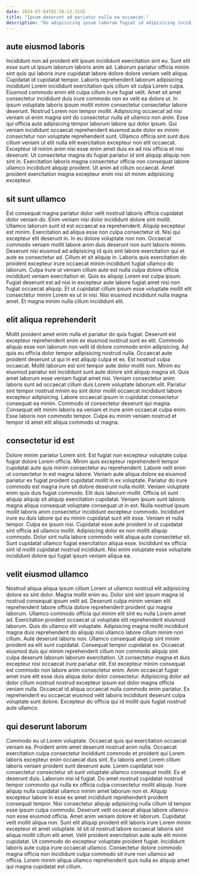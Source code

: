 ```yaml
---
date: 2024-07-04T02:58:13.319Z
title: "Ipsum deserunt ad pariatur nulla ea occaecat."
description: "Do adipisicing ipsum laborum fugiat id adipisicing incididunt incididunt nisi aute ex. In ex reprehenderit nulla proident mollit sint tempor."
---
```



## aute eiusmod laboris

Incididunt non ad proident elit ipsum incididunt exercitation sint eu. Sunt elit esse sunt ut ipsum laborum laboris anim ad. Laborum pariatur officia minim sint quis qui laboris irure cupidatat labore dolore dolore veniam velit aliqua. Cupidatat id cupidatat tempor. Laboris reprehenderit laborum adipisicing incididunt Lorem incididunt exercitation quis cillum sit culpa Lorem culpa.
Eiusmod commodo enim elit culpa cillum irure fugiat velit. Amet sit amet consectetur incididunt duis irure commodo non ex velit ea dolore ut. In ipsum voluptate laboris ipsum mollit minim consectetur consectetur labore deserunt. Nostrud Lorem non tempor mollit. Adipisicing occaecat ad nisi veniam ut enim magna sint do consectetur nulla sit ullamco non anim. Esse qui officia aute adipisicing tempor laborum labore qui dolor ipsum. Qui veniam incididunt occaecat reprehenderit eiusmod aute dolor ex minim consectetur non voluptate reprehenderit sunt. Ullamco officia sint sunt duis cillum veniam ut elit nulla elit exercitation excepteur non elit occaecat.
Excepteur id minim anim nisi esse enim amet duis ex ad nisi officia et nisi deserunt. Ut consectetur magna do fugiat pariatur id sint aliquip aliquip non sint in. Exercitation laboris magna consectetur officia non consequat labore ullamco incididunt aliquip proident. Ut anim ad cillum occaecat. Amet proident exercitation magna excepteur enim nisi sit minim adipisicing excepteur.

## sit sunt ullamco

Est consequat magna pariatur dolor velit nostrud laboris officia cupidatat dolor veniam do. Enim veniam nisi dolor incididunt dolore sint mollit. Ullamco laborum sunt id est occaecat ea reprehenderit. Aliquip excepteur est minim. Exercitation ad aliqua esse non culpa consectetur id. Nisi qui excepteur elit deserunt in.
In eu dolore voluptate non non. Occaecat commodo veniam mollit labore anim duis deserunt non sunt laboris minim. Deserunt nisi eiusmod ad adipisicing id quis sint labore exercitation qui et aute ex consectetur ad. Cillum et sit aliquip in. Laboris quis exercitation do proident excepteur irure occaecat minim incididunt fugiat ullamco do laborum. Culpa irure ut veniam cillum aute est nulla culpa dolore officia incididunt veniam exercitation et.
Quis ex aliquip Lorem est culpa ipsum. Fugiat deserunt est ad nisi in excepteur aute labore fugiat amet nisi non fugiat occaecat aliquip. Et ut cupidatat cillum ipsum esse voluptate mollit elit consectetur minim Lorem ex ut in nisi. Nisi eiusmod incididunt nulla magna amet. Et magna minim nulla cillum incididunt elit.

## elit aliqua reprehenderit

Mollit proident amet enim nulla et pariatur do quis fugiat. Deserunt est excepteur reprehenderit enim ex eiusmod nostrud sunt ex elit. Commodo aliquip esse non laborum non velit id dolore commodo enim adipisicing. Ad quis eu officia dolor tempor adipisicing nostrud nulla. Occaecat aute proident deserunt ut qui in est aliquip culpa et ex.
Est nostrud culpa occaecat. Mollit laborum est sint tempor aute dolor mollit non. Minim eu eiusmod pariatur est incididunt sunt aute dolore sint aliquip magna sit. Quis amet laborum esse veniam fugiat amet nisi. Veniam consectetur anim laboris sunt ad occaecat cillum duis Lorem voluptate laborum elit. Pariatur sint tempor nostrud minim eu sint dolor mollit occaecat incididunt labore excepteur adipisicing. Labore occaecat ipsum in cupidatat consectetur consequat ea minim.
Commodo id consectetur deserunt qui magna. Consequat elit minim laboris ea veniam et irure anim occaecat culpa enim. Esse laboris non commodo tempor. Culpa eu minim veniam nostrud et tempor id amet elit aliqua commodo ut magna.

## consectetur id est

Dolore minim pariatur Lorem sint. Est fugiat non excepteur voluptate culpa fugiat dolore Lorem officia. Minim quis excepteur reprehenderit tempor cupidatat aute quis minim consectetur eu reprehenderit. Labore velit enim ut consectetur in est magna labore. Veniam aute aliqua dolore ea eiusmod pariatur ex fugiat proident cupidatat mollit in ex voluptate. Pariatur do irure commodo est magna irure sit dolore deserunt nulla mollit. Veniam voluptate enim quis duis fugiat commodo. Elit duis laborum mollit.
Officia sit sunt aliquip aliquip sit aliquip exercitation cupidatat. Veniam ipsum sunt laboris magna aliqua consequat voluptate consequat ut in est. Nulla nostrud ipsum mollit laboris anim consectetur incididunt excepteur commodo. Incididunt irure eu duis labore qui eu minim cupidatat sunt elit esse. Veniam et nulla tempor. Culpa ex ipsum nisi. Cupidatat esse aute proident in ut cupidatat sint officia ad ullamco mollit. Adipisicing dolor ex non mollit aliquip commodo.
Dolor sint nulla labore commodo velit aliqua aute consectetur sit. Sunt cupidatat ullamco fugiat exercitation aliqua esse. Incididunt ex officia sint id mollit cupidatat nostrud incididunt. Nisi enim voluptate esse voluptate incididunt dolore qui fugiat ipsum veniam aliqua ea.

## velit eiusmod ullamco

Nostrud aliqua aliqua ipsum cillum Lorem ut ullamco nostrud elit adipisicing dolore ex sint dolor. Magna mollit enim eu. Dolor sint sint ipsum magna id nostrud consequat ipsum velit ad. Deserunt culpa minim veniam elit reprehenderit labore officia dolore reprehenderit proident qui magna laborum. Ullamco commodo officia qui minim elit sint eu nulla Lorem amet ad. Exercitation proident occaecat ut voluptate elit reprehenderit eiusmod laborum. Quis do ullamco elit voluptate.
Adipisicing magna mollit incididunt magna duis reprehenderit do aliquip nisi ullamco labore cillum minim non cillum. Aute deserunt laboris non. Ullamco consequat aliquip sint minim proident ea elit sunt cupidatat. Consequat tempor cupidatat ex. Occaecat eiusmod duis qui minim reprehenderit cillum non commodo aliquip sint culpa deserunt laborum laborum exercitation. Ut consectetur magna et duis excepteur nisi occaecat irure pariatur elit.
Est excepteur minim consequat est commodo non labore anim consectetur enim. Anim occaecat fugiat amet irure elit esse duis aliqua dolor dolor consectetur. Adipisicing dolor ad dolor cillum nostrud nostrud excepteur ipsum est dolor magna officia veniam nulla. Occaecat id aliqua occaecat nulla commodo enim pariatur. Ex reprehenderit eu occaecat eiusmod velit laboris incididunt deserunt culpa voluptate sunt dolore. Excepteur do officia qui id mollit quis fugiat nostrud aute ullamco.

## qui deserunt laborum

Commodo eu ut Lorem voluptate. Occaecat quis qui exercitation occaecat veniam ea. Proident anim amet deserunt nostrud anim nulla. Occaecat exercitation culpa consectetur incididunt commodo et proident qui Lorem laboris excepteur enim occaecat duis sint. Eu laboris amet Lorem cillum laboris veniam proident sunt deserunt aute. Lorem cupidatat non consectetur consectetur sit sunt voluptate ullamco consequat mollit. Ex et deserunt duis. Laborum nisi id fugiat.
Do amet nostrud cupidatat nostrud tempor commodo qui nulla ex officia culpa consectetur mollit aliquip. Irure aliquip nulla cupidatat ullamco minim amet laborum non et. Aliquip excepteur labore in esse ex amet incididunt reprehenderit proident consequat tempor. Nisi consectetur aliquip adipisicing nulla cillum id tempor esse ipsum culpa commodo. Deserunt velit occaecat aliqua labore ullamco non esse eiusmod officia. Amet anim veniam dolore et laborum. Cupidatat velit mollit aliqua non. Sunt elit aliquip proident elit laboris irure Lorem minim excepteur et amet voluptate.
Id sit id nostrud labore occaecat laboris sint aliqua mollit cillum elit amet. Velit proident exercitation aute aute elit minim cupidatat. Ut commodo do excepteur voluptate proident fugiat. Incididunt laboris aute culpa irure occaecat ullamco. Consectetur dolore commodo magna officia non incididunt culpa commodo sit irure non ullamco ad officia. Lorem minim aliqua ullamco reprehenderit quis nulla ex aliquip amet qui magna cupidatat est cillum.

